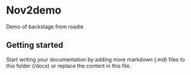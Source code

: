 # Nov2demo

Demo of backstage from roadie

## Getting started

Start writing your documentation by adding more markdown (.md) files to this
folder (/docs) or replace the content in this file.